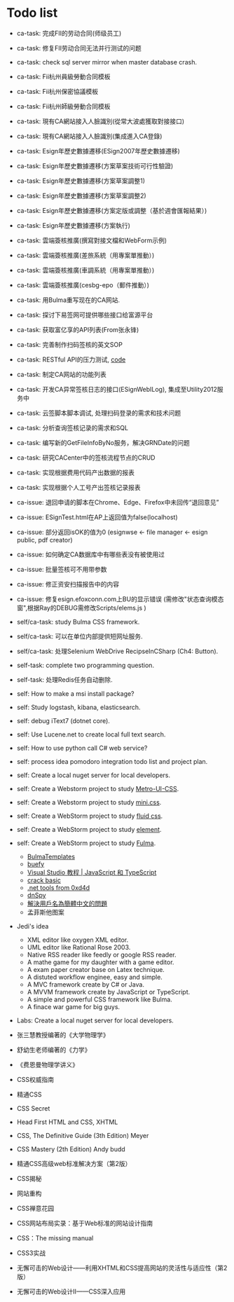 # Todo list

* ca-task: 完成FII的劳动合同(师级员工)
* ca-task: 修复FII劳动合同无法并行测试的问题
* ca-task: check sql server mirror when master database crash.
* ca-task: Fii杭州員級勞動合同模板
* ca-task: Fii杭州保密協議模板
* ca-task: Fii杭州師級勞動合同模板
* ca-task: 現有CA網站接入人臉識別(從常大波處獲取對接接口)
* ca-task: 現有CA網站接入人臉識別(集成進入CA登錄)
* ca-task: Esign年歷史數據遷移(ESign2007年歷史數據遷移)
* ca-task: Esign年歷史數據遷移(方案草案技術可行性驗證)
* ca-task: Esign年歷史數據遷移(方案草案調整1)
* ca-task: Esign年歷史數據遷移(方案草案調整2)
* ca-task: Esign年歷史數據遷移(方案定版或調整（基於週會匯報結果）)
* ca-task: Esign年歷史數據遷移(方案執行)
* ca-task: 雲端簽核推廣(撰寫對接文檔和WebForm示例)
* ca-task: 雲端簽核推廣(差旅系統（用專案單推動）)
* ca-task: 雲端簽核推廣(車調系統（用專案單推動）)
* ca-task: 雲端簽核推廣(cesbg-epo（郵件推動）)
* ca-task: 用Bulma重写现在的CA网站.
* ca-task: 探讨下易签网可提供哪些接口给富源平台
* ca-task: 获取富亿享的API列表(From张永锋)
* ca-task: 完善制作扫码签核的英文SOP
* ca-task: RESTful API的压力测试, [code](https://10.134.158.173/svn/esign/eSignCloud/eSignxPrototype)
* ca-task: 制定CA网站的功能列表
* ca-task: 开发CA异常签核日志的接口(ESignWebILog), 集成至Utility2012服务中
* ca-task: 云签脚本脚本调试, 处理扫码登录的需求和技术问题
* ca-task: 分析查询签核记录的需求和SQL
* ca-task: 编写新的GetFileInfoByNo服务，解决GRNDate的问题
* ca-task: 研究CACenter中的签核流程节点的CRUD
* ca-task: 实现根据费用代码产出数据的报表
* ca-task: 实现根据个人工号产出签核记录报表
* ca-issue: 退回申请的脚本在Chrome、Edge、Firefox中未回传“退回意见”
* ca-issue: ESignTest.html在AP上返回值为false(localhost)
* ca-issue: 部分返回isOK的值为0 (esignwse <- file manager <- esign public, pdf creator)
* ca-issue: 如何确定CA数据库中有哪些表没有被使用过
* ca-issue: 批量签核可不用带参数
* ca-issue: 修正资安扫描报告中的内容
* ca-issue: 修复esign.efoxconn.com上BU的显示错误 (需修改"状态查询模态窗",根据Ray的DEBUG需修改Scripts/elems.js )

* self/ca-task: study Bulma CSS framework.
* self/ca-task: 可以在单位内部提供短网址服务.
* self/ca-task: 处理Selenium WebDrive RecipseInCSharp (Ch4: Button).
* self-task: complete two programming question.
* self-task: 处理Redis任务自动删除.

* self: How to make a msi install package?
* self: Study logstash, kibana, elasticsearch.
* self: debug iText7 (dotnet core).
* self: Use Lucene.net to create local full text search.
* self: How to use python call C# web service?
* self: process idea pomodoro integration todo list and project plan.
* self: Create a local nuget server for local developers.
* self: Create a Webstorm project to study [Metro-UI-CSS](https://metroui.org.ua/).
* self: Create a Webstorm project to study [mini.css](https://minicss.org/).
* self: Create a WebStorm project to study [fluid css](https://github.com/fluid-framework/Fluid/).
* self: Create a WebStorm project to study [element](https://element.eleme.cn/#/zh-CN).
* self: Create a WebStorm project to study [Fulma](https://github.com/Fulma/Fulma).
  * [BulmaTemplates](https://github.com/BulmaTemplates/bulma-templates)
  * [buefy](https://buefy.org/)
  * [Visual Studio 教程 | JavaScript 和 TypeScript](https://docs.microsoft.com/zh-cn/visualstudio/javascript/?view=vs-2019)
  * [crack basic](https://www.52pojie.cn/thread-582852-1-1.html)
  * [.net tools from 0xd4d](https://github.com/0xd4d?tab=repositories)
  * [dnSpy](https://github.com/0xd4d/dnSpy)
  * [解決用戶名為簡體中文的問題](https://10.134.158.173/svn/esign/eSignCloud/CAUtility)
  * 孟菲斯他图案

* Jedi's idea
  * XML editor like oxygen XML editor.
  * UML editor like Rational Rose 2003.
  * Native RSS reader like feedly or google RSS reader.
  * A mathe game for my daughter with a game editor.
  * A exam paper creator base on Latex technique.
  * A distuted workflow enginee, easy and simple.
  * A MVC framework create by C# or Java.
  * A MVVM framework create by JavaScript or TypeScript.
  * A simple and powerful CSS framework like Bulma.
  * A finace war game for big guys.

* Labs: Create a local nuget server for local developers.
* 张三慧教授编著的《大学物理学》
* 舒幼生老师编著的《力学》
* 《费恩曼物理学讲义》
* CSS权威指南
* 精通CSS
* CSS Secret
* Head First HTML and CSS, XHTML
* CSS, The Definitive Guide (3th Edition) Meyer
* CSS Mastery (2th Edition) Andy budd
* 精通CSS高级web标准解决方案（第2版）
* CSS揭秘
* 网站重构
* CSS禅意花园
* CSS网站布局实录：基于Web标准的网站设计指南
* CSS：The missing manual
* CSS3实战
* 无懈可击的Web设计——利用XHTML和CSS提高网站的灵活性与适应性（第2版）
* 无懈可击的Web设计II——CSS深入应用
